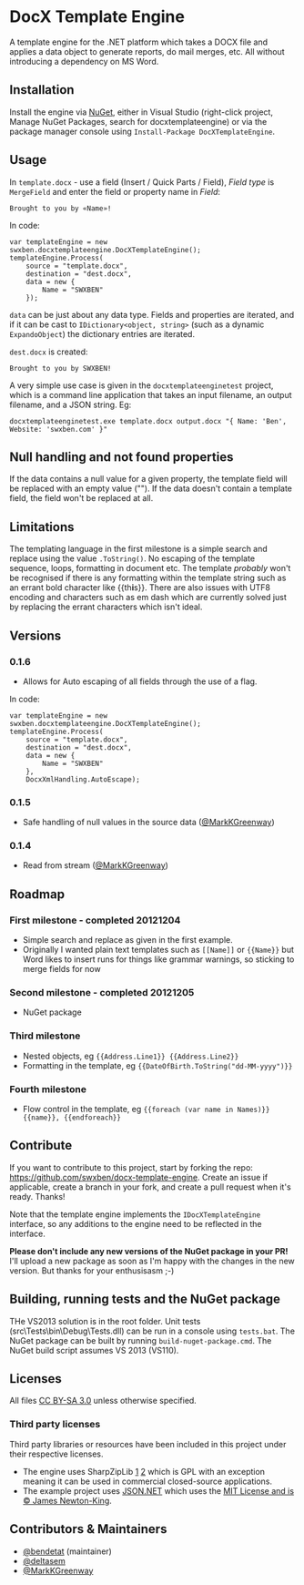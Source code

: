 DocX Template Engine
====================

A template engine for the .NET platform which takes a DOCX file and applies a data object to generate reports, do mail merges, etc. All without introducing a dependency on MS Word.


## Installation

Install the engine via [NuGet](http://nuget.org/packages/swxben.docxtemplateengine), either in Visual Studio (right-click project, Manage NuGet Packages, search for docxtemplateengine) or via the package manager console using `Install-Package DocXTemplateEngine`.


## Usage

In `template.docx` - use a field (Insert / Quick Parts / Field), _Field type_ is `MergeField` and enter the field or property name in _Field_:

	Brought to you by «Name»!

In code:

	var templateEngine = new swxben.docxtemplateengine.DocXTemplateEngine();
	templateEngine.Process(
		source = "template.docx",
		destination = "dest.docx",
		data = new {
			Name = "SWXBEN"
		});

`data` can be just about any data type. Fields and properties are iterated, and if it can be cast to `IDictionary<object, string>` (such as a dynamic `ExpandoObject`) the dictionary entries are iterated.

`dest.docx` is created:

	Brought to you by SWXBEN!

A very simple use case is given in the `docxtemplateenginetest` project, which is a command line application that takes an input filename,
an output filename, and a JSON string. Eg:

	docxtemplateenginetest.exe template.docx output.docx "{ Name: 'Ben', Website: 'swxben.com' }"


## Null handling and not found properties

If the data contains a null value for a given property, the template field will be replaced with an empty value (""). If the data doesn't contain a template field, the field won't be replaced at all.


## Limitations

The templating language in the first milestone is a simple search and replace using the value `.ToString()`. No escaping of the 
template sequence, loops, formatting in document etc. The template _probably_ won't be recognised if there is any formatting within
the template string such as an errant bold character like {{th**i**s}}. There are also issues with UTF8 encoding and characters such as em dash which are currently solved just by replacing the errant characters which isn't ideal.


## Versions
### 0.1.6

- Allows for Auto escaping of all fields through the use of a flag.

In code:

	var templateEngine = new swxben.docxtemplateengine.DocXTemplateEngine();
	templateEngine.Process(
		source = "template.docx",
		destination = "dest.docx",
		data = new {
			Name = "SWXBEN"
		},
        DocxXmlHandling.AutoEscape);

### 0.1.5

- Safe handling of null values in the source data ([@MarkKGreenway](https://github.com/MarkKGreenway))

### 0.1.4

- Read from stream ([@MarkKGreenway](https://github.com/MarkKGreenway))


## Roadmap

### First milestone - completed 20121204

- Simple search and replace as given in the first example.
- Originally I wanted plain text templates such as `[[Name]]` or `{{Name}}` but Word likes to insert runs for things like grammar warnings, so
sticking to merge fields for now

### Second milestone - completed 20121205

- NuGet package

### Third milestone

- Nested objects, eg `{{Address.Line1}} {{Address.Line2}}`
- Formatting in the template, eg `{{DateOfBirth.ToString("dd-MM-yyyy")}}`

### Fourth milestone

- Flow control in the template, eg `{{foreach (var name in Names)}} {{name}}, {{endforeach}}`


## Contribute

If you want to contribute to this project, start by forking the repo: <https://github.com/swxben/docx-template-engine>. Create an issue if applicable, create a branch in your fork, and create a pull request when it's ready. Thanks!

Note that the template engine implements the `IDocXTemplateEngine` interface, so any additions to the engine need to be reflected in the interface.

**Please don't include any new versions of the NuGet package in your PR!** I'll upload a new package as soon as I'm happy with the changes in the new version. But thanks for your enthusisasm ;-)


## Building, running tests and the NuGet package

THe VS2013 solution is in the root folder. Unit tests (src\Tests\bin\Debug\Tests.dll) can be run in a console using `tests.bat`. The NuGet package can be built by running `build-nuget-package.cmd`. The NuGet build script assumes VS 2013 (VS110).


## Licenses

All files [CC BY-SA 3.0](http://creativecommons.org/licenses/by-sa/3.0/) unless otherwise specified.

### Third party licenses

Third party libraries or resources have been included in this project under their respective licenses.

- The engine uses SharpZipLib [1](http://www.icsharpcode.net/opensource/sharpziplib/) [2](https://github.com/icsharpcode/SharpZipLib) which is GPL with an exception meaning it can be used in commercial closed-source applications.
- The example project uses [JSON.NET](http://json.codeplex.com/) which uses the [MIT License and is &copy; James Newton-King](http://json.codeplex.com/license).


## Contributors & Maintainers

- [@bendetat]() (maintainer)
- [@deltasem](https://github.com/deltasem)
- [@MarkKGreenway](https://github.com/MarkKGreenway)
